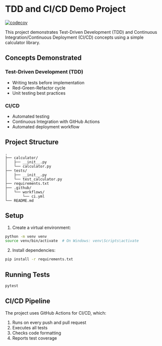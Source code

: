 # TDD and CI/CD Demo Project

[![codecov](https://codecov.io/gh/YOUR_USERNAME/REPOSITORY_NAME/branch/main/graph/badge.svg)](https://codecov.io/gh/YOUR_USERNAME/REPOSITORY_NAME)

This project demonstrates Test-Driven Development (TDD) and Continuous Integration/Continuous Deployment (CI/CD) concepts using a simple calculator library.

## Concepts Demonstrated

### Test-Driven Development (TDD)
- Writing tests before implementation
- Red-Green-Refactor cycle
- Unit testing best practices

### CI/CD
- Automated testing
- Continuous Integration with GitHub Actions
- Automated deployment workflow

## Project Structure
```
.
├── calculator/
│   ├── __init__.py
│   └── calculator.py
├── tests/
│   ├── __init__.py
│   └── test_calculator.py
├── requirements.txt
├── .github/
│   └── workflows/
│       └── ci.yml
└── README.md
```

## Setup
1. Create a virtual environment:
```bash
python -m venv venv
source venv/bin/activate  # On Windows: venv\Scripts\activate
```

2. Install dependencies:
```bash
pip install -r requirements.txt
```

## Running Tests
```bash
pytest
```

## CI/CD Pipeline
The project uses GitHub Actions for CI/CD, which:
1. Runs on every push and pull request
2. Executes all tests
3. Checks code formatting
4. Reports test coverage 